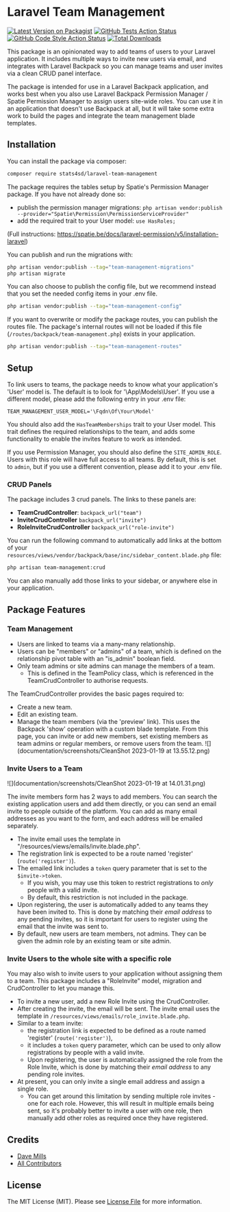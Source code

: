 # Laravel Team Management

[![Latest Version on Packagist](https://img.shields.io/packagist/v/stats4sd/laravel-team-management.svg?style=flat-square)](https://packagist.org/packages/stats4sd/laravel-team-management)
[![GitHub Tests Action Status](https://img.shields.io/github/workflow/status/stats4sd/laravel-team-management/run-tests?label=tests)](https://github.com/stats4sd/laravel-team-management/actions?query=workflow%3Arun-tests+branch%3Amain)
[![GitHub Code Style Action Status](https://img.shields.io/github/workflow/status/stats4sd/laravel-team-management/Fix%20PHP%20code%20style%20issues?label=code%20style)](https://github.com/stats4sd/laravel-team-management/actions?query=workflow%3A"Fix+PHP+code+style+issues"+branch%3Amain)
[![Total Downloads](https://img.shields.io/packagist/dt/stats4sd/laravel-team-management.svg?style=flat-square)](https://packagist.org/packages/stats4sd/laravel-team-management)

This package is an opinionated way to add teams of users to your Laravel application. It includes multiple ways to invite new users via email, and integrates with Laravel Backpack so you can manage teams and user invites via a clean CRUD panel interface.    

The package is intended for use in a Laravel Backpack application, and works best when you also use Laravel Backpack Permission Manager / Spatie Permission Manager to assign users site-wide roles. You can use it in an application that doesn't use Backpack at all, but it will take some extra work to build the pages and integrate the team management blade templates.

## Installation

You can install the package via composer:

```bash
composer require stats4sd/laravel-team-management
```

The package requires the tables setup by Spatie's Permission Manager package. If you have not already done so: 

- publish the permission manager migrations: `php artisan vendor:publish --provider="Spatie\Permission\PermissionServiceProvider"`
- add the required trait to your User model: `use HasRoles;`

(Full instructions: https://spatie.be/docs/laravel-permission/v5/installation-laravel)


You can publish and run the migrations with:

```bash
php artisan vendor:publish --tag="team-management-migrations"
php artisan migrate
```

You can also choose to publish the config file, but we recommend instead that you set the needed config items in your .env file. 

```bash
php artisan vendor:publish --tag="team-management-config"
```
    
If you want to overwrite or modify the package routes, you can publish the routes file. The package's internal routes will not be loaded if this file (`/routes/backpack/team-management.php`) exists in your application.

```bash
php artisan vendor:publish --tag="team-management-routes"
```

## Setup

To link users to teams, the package needs to know what your application's 'User' model is. The default is to look for '\App\Models\User'. If you use a different model, please add the following entry in your .env file:

```
TEAM_MANAGEMENT_USER_MODEL='\Fqdn\Of\Your\Model'
``` 

You should also add the `HasTeamMemberships` trait to your User model. This trait defines the required relationships to the team, and adds some functionality to enable the invites feature to work as intended.

If you use Permission Manager, you should also define the `SITE_ADMIN_ROLE`. Users with this role will have full access to all teams. By default, this is set to `admin`, but if you use a different convention, please add it to your .env file.

### CRUD Panels
The package includes 3 crud panels. The links to these panels are:
 - **TeamCrudController**: `backpack_url("team")`
 - **InviteCrudController** `backpack_url("invite")`
 - **RoleInviteCrudController** `backpack_url("role-invite")`

You can run the following command to automatically add links at the bottom of your `resources/views/vendor/backpack/base/inc/sidebar_content.blade.php` file:

```bash
php artisan team-management:crud
```

You can also manually add those links to your sidebar, or anywhere else in your application.  

## Package Features

### Team Management

- Users are linked to teams via a many-many relationship. 
- Users can be "members" or "admins" of a team, which is defined on the relationship pivot table with an "is_admin" boolean field.
- Only team admins or site admins can manage the members of a team. 
  - This is defined in the TeamPolicy class, which is referenced in the TeamCrudController to authorise requests. 

The TeamCrudController provides the basic pages required to:
- Create a new team.
- Edit an existing team.
- Manage the team members (via the 'preview' link). This uses the Backpack 'show' operation with a custom blade template. From this page, you can invite or add new members, set existing members as team admins or regular members, or remove users from the team. 
![](documentation/screenshots/CleanShot 2023-01-19 at 13.55.12.png)

### Invite Users to a Team

![](documentation/screenshots/CleanShot 2023-01-19 at 14.01.31.png)

The invite members form has 2 ways to add members. You can search the existing application users and add them directly, or you can send an email invite to people outside of the platform. You can add as many email addresses as you want to the form, and each address will be emailed separately. 

- The invite email uses the template in "/resources/views/emails/invite.blade.php". 
- The registration link is expected to be a route named 'register' (`route('register')`).
- The emailed link includes a `token` query parameter that is set to the `$invite->token`. 
  - If you wish, you may use this token to restrict registrations to *only* people with a valid invite. 
  - By default, this restriction is not included in the package.
- Upon registering, the user is automatically added to any teams they have been invited to. This is done by matching their *email address* to any pending invites, so it is important for users to register using the email that the invite was sent to. 
- By default, new users are team members, not admins. They can be given the admin role by an existing team or site admin. 

### Invite Users to the whole site with a specific role

You may also wish to invite users to your application without assigning them to a team. This package includes a "RoleInvite" model, migration and CrudController to let you manage this. 

- To invite a new user, add a new Role Invite using the CrudController.
- After creating the invite, the email will be sent. The invite email uses the template in `/resources/views/emails/role_invite.blade.php`.
- Similar to a team invite: 
  - the registration link is expected to be defined as a route named 'register' (`route('register')`), 
  - it includes a `token` query parameter, which can be used to only allow registrations by people with a valid invite. 
  - Upon registering, the user is automatically assigned the role from the Role Invite, which is done by matching their *email address* to any pending role invites.
- At present, you can only invite a single email address and assign a single role. 
  - You can get around this limitation by sending multiple role invites - one for each role. However, this will result in multiple emails being sent, so it's probably better to invite a user with one role, then manually add other roles as required once they have registered. 


    
## Credits

- [Dave Mills](https://github.com/stats4sd)
- [All Contributors](../../contributors)

## License

The MIT License (MIT). Please see [License File](LICENSE.md) for more information.
